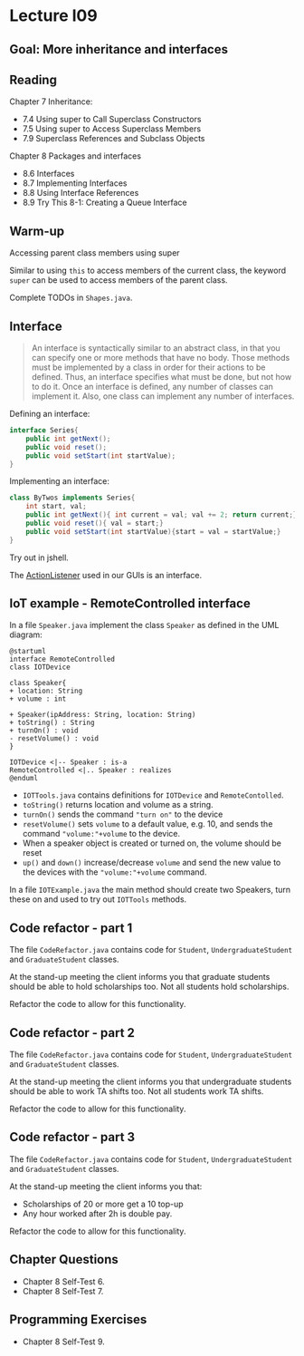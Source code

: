 # Lecture l09
## Goal: More inheritance and interfaces

## Reading
Chapter 7 Inheritance:
- 7.4 Using super to Call Superclass Constructors
- 7.5 Using super to Access Superclass Members
- 7.9 Superclass References and Subclass Objects

Chapter 8 Packages and interfaces
- 8.6 Interfaces
- 8.7 Implementing Interfaces
- 8.8 Using Interface References
- 8.9 Try This 8-1: Creating a Queue Interface

## Warm-up

Accessing parent class members using super

Similar to using `this` to access members of the current class, the keyword `super` can be used to access members of the parent class.

Complete TODOs in `Shapes.java`.

## Interface
> An interface is syntactically similar to an abstract class, in that you can specify one or more methods that have no body. Those methods must be implemented by a class in order for their actions to be defined. Thus, an interface specifies what must be done, but not how to do it. Once an interface is defined, any number of classes can implement it. Also, one class can implement any number of interfaces.

Defining an interface:

```java
interface Series{
	public int getNext();
	public void reset();
	public void setStart(int startValue);
}
```

Implementing an interface:

```java
class ByTwos implements Series{
	int start, val;
	public int getNext(){ int current = val; val += 2; return current;}
	public void reset(){ val = start;}
	public void setStart(int startValue){start = val = startValue;}
}
```

Try out in jshell.

The [ActionListener](https://docs.oracle.com/en/java/javase/17/docs/api/java.desktop/java/awt/event/ActionListener.html) used in our GUIs is an interface.


## IoT example - RemoteControlled interface
In a file `Speaker.java` implement the class `Speaker` as defined in the UML diagram:

```
@startuml
interface RemoteControlled
class IOTDevice

class Speaker{
+ location: String
+ volume : int

+ Speaker(ipAddress: String, location: String)
+ toString() : String
+ turnOn() : void
- resetVolume() : void
}

IOTDevice <|-- Speaker : is-a
RemoteControlled <|.. Speaker : realizes
@enduml
```

- `IOTTools.java` contains definitions for `IOTDevice` and `RemoteContolled`.
- `toString()` returns location and volume as a string.
- `turnOn()` sends the command `"turn on"` to the device
- `resetVolume()` sets `volume` to a default value, e.g. 10, and sends the command `"volume:"+volume` to the device.
- When a speaker object is created or turned on, the volume should be reset
- `up()` and `down()` increase/decrease `volume` and send the new value to the devices with the `"volume:"+volume` command.

In a file `IOTExample.java` the main method should create two Speakers, turn these on and used to try out `IOTTools` methods.


## Code refactor - part 1
The file `CodeRefactor.java` contains code for `Student`, `UndergraduateStudent` and `GraduateStudent` classes.

At the stand-up meeting the client informs you that graduate students should be able to hold scholarships too. Not all students hold scholarships.

Refactor the code to allow for this functionality.


## Code refactor - part 2
The file `CodeRefactor.java` contains code for `Student`, `UndergraduateStudent` and `GraduateStudent` classes.

At the stand-up meeting the client informs you that undergraduate students should be able to work TA shifts too. Not all students work TA shifts.

Refactor the code to allow for this functionality.

## Code refactor - part 3
The file `CodeRefactor.java` contains code for `Student`, `UndergraduateStudent` and `GraduateStudent` classes.

At the stand-up meeting the client informs you that:
- Scholarships of 20 or more get a 10 top-up
- Any hour worked after 2h is double pay.

Refactor the code to allow for this functionality.


## Chapter Questions
- Chapter 8 Self-Test 6.
- Chapter 8 Self-Test 7.

## Programming Exercises
- Chapter 8 Self-Test 9.


